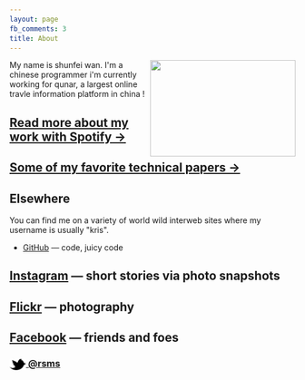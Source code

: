 ```yaml
---
layout: page
fb_comments: 3
title: About
---
```


<img src="http://farm3.staticflickr.com/2849/9337114103_c7cf9c0c0c_c.jpg" width="256" height="170" align="right">

My name is shunfei wan. I'm a chinese programmer i'm currently working for qunar, a largest online travle information platform in china !


## [Read more about my work with Spotify &rarr;](/about/spotify/)
## [Some of my favorite technical papers &rarr;](https://www.dropbox.com/sh/yukxm18b9gm4b2y/AACEeiII_4fZEjqi0GWiP_lOa/Favorite%20technical%20papers)


## Elsewhere

You can find me on a variety of world wild interweb sites where my username is usually "kris".


- [GitHub](https://github.com/kriswan) — code, juicy code
## [Instagram](http://instagram.com/rasmusfabbe/) — short stories via photo snapshots
## [Flickr](http://www.flickr.com/photos/rsms/) — photography
## [Facebook](http://www.facebook.com/rsms) — friends and foes

### [<img src="/res/twitter.png" width="29" height="20" style="display:inline-block;vertical-align:middle"> @rsms](http://twitter.com/rsms)
